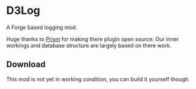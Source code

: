 D3Log
=====

A Forge based logging mod.

Huge thanks to [Prism](https://github.com/prism) for making there plugin open source.
Our inner workings and database structure are largely based on there work.


Download
--------
This mod is not yet in working condition, you can build it yourself though.
